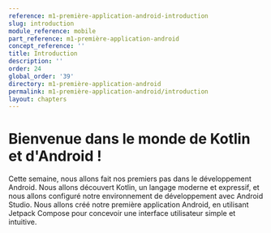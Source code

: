 ```yaml
---
reference: m1-première-application-android-introduction
slug: introduction
module_reference: mobile
part_reference: m1-première-application-android
concept_reference: ''
title: Introduction
description: ''
order: 24
global_order: '39'
directory: m1-première-application-android
permalink: m1-première-application-android/introduction
layout: chapters
---
```



# Bienvenue dans le monde de Kotlin et d'Android ! 

Cette semaine, nous allons fait nos premiers pas dans le développement Android. Nous allons découvert Kotlin, un langage moderne et expressif, et nous allons configuré notre environnement de développement avec Android Studio. Nous allons créé notre première application Android, en utilisant Jetpack Compose pour concevoir une interface utilisateur simple et intuitive.	
